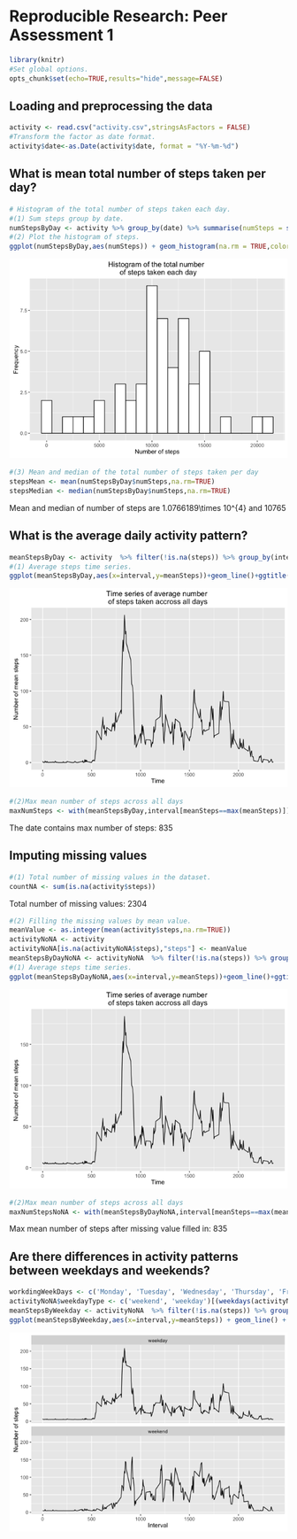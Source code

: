 # Reproducible Research: Peer Assessment 1


```r
library(knitr)
#Set global options.
opts_chunk$set(echo=TRUE,results="hide",message=FALSE)
```



## Loading and preprocessing the data


```r
activity <- read.csv("activity.csv",stringsAsFactors = FALSE)
#Transform the factor as date format.
activity$date<-as.Date(activity$date, format = "%Y-%m-%d")
```


## What is mean total number of steps taken per day?


```r
# Histogram of the total number of steps taken each day.
#(1) Sum steps group by date.
numStepsByDay <- activity %>% group_by(date) %>% summarise(numSteps = sum(steps))
#(2) Plot the histogram of steps.
ggplot(numStepsByDay,aes(numSteps)) + geom_histogram(na.rm = TRUE,color="black",fill="white",binwidth = 1000)+ggtitle("Histogram of the total number \n of steps taken each day")+labs(x="Number of steps",y="Frequency")
```

![](PA1_template_files/figure-html/unnamed-chunk-2-1.png)<!-- -->

```r
#(3) Mean and median of the total number of steps taken per day
stepsMean <- mean(numStepsByDay$numSteps,na.rm=TRUE)
stepsMedian <- median(numStepsByDay$numSteps,na.rm=TRUE)
```
Mean and median of number of steps are 1.0766189\times 10^{4} and 10765

## What is the average daily activity pattern?

```r
meanStepsByDay <- activity  %>% filter(!is.na(steps)) %>% group_by(interval) %>% summarise(meanSteps=mean(steps))
#(1) Average steps time series.
ggplot(meanStepsByDay,aes(x=interval,y=meanSteps))+geom_line()+ggtitle("Time series of average number \nof steps taken accross all days")+labs(x="Time",y="Number of mean steps")
```

![](PA1_template_files/figure-html/unnamed-chunk-3-1.png)<!-- -->

```r
#(2)Max mean number of steps across all days
maxNumSteps <- with(meanStepsByDay,interval[meanSteps==max(meanSteps)])
```

The date contains max number of steps: 835

## Imputing missing values

```r
#(1) Total number of missing values in the dataset.
countNA <- sum(is.na(activity$steps))
```

Total number of missing values: 2304



```r
#(2) Filling the missing values by mean value.
meanValue <- as.integer(mean(activity$steps,na.rm=TRUE))
activityNoNA <- activity
activityNoNA[is.na(activityNoNA$steps),"steps"] <- meanValue
meanStepsByDayNoNA <- activityNoNA  %>% filter(!is.na(steps)) %>% group_by(interval) %>% summarise(meanSteps=mean(steps))
#(1) Average steps time series.
ggplot(meanStepsByDayNoNA,aes(x=interval,y=meanSteps))+geom_line()+ggtitle("Time series of average number \nof steps taken accross all days")+labs(x="Time",y="Number of mean steps")
```

![](PA1_template_files/figure-html/unnamed-chunk-5-1.png)<!-- -->

```r
#(2)Max mean number of steps across all days
maxNumStepsNoNA <- with(meanStepsByDayNoNA,interval[meanSteps==max(meanSteps)])
```

Max mean number of steps after missing value filled in: 835


## Are there differences in activity patterns between weekdays and weekends?

```r
workdingWeekDays <- c('Monday', 'Tuesday', 'Wednesday', 'Thursday', 'Friday')
activityNoNA$weekdayType <- c('weekend', 'weekday')[(weekdays(activityNoNA$date) %in% workdingWeekDays)+1L]
meanStepsByWeekday <- activityNoNA  %>% filter(!is.na(steps)) %>% group_by(weekdayType,interval) %>% summarise(meanSteps=mean(steps))
ggplot(meanStepsByWeekday,aes(x=interval,y=meanSteps)) + geom_line() + facet_wrap(~weekdayType,ncol=1) + labs(y="Number of steps", x="Interval")
```

![](PA1_template_files/figure-html/unnamed-chunk-6-1.png)<!-- -->

